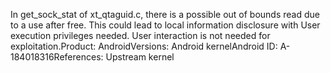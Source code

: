In get_sock_stat of xt_qtaguid.c, there is a possible out of bounds read due to a use after free. This could lead to local information disclosure with User execution privileges needed. User interaction is not needed for exploitation.Product: AndroidVersions: Android kernelAndroid ID: A-184018316References: Upstream kernel
